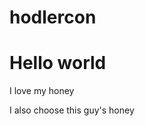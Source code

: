 # hodlercon

<h1>Hello world </h1> 
<p> I love my honey </p>
<p> I also choose this guy's honey </p>

